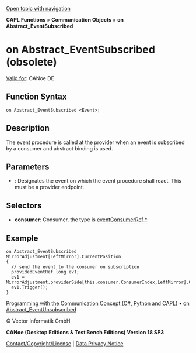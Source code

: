 [Open topic with navigation](../../../../../CANoeDEFamily.htm#Topics/CAPLFunctions/CommunicationObjects/EventProcedures/CAPLfunctionOnAbstractEventSubscribed.md)

**CAPL Functions** » **Communication Objects** » **on Abstract_EventSubscribed**

# on Abstract_EventSubscribed (obsolete)

[Valid for](../../../Shared/FeatureAvailability.md): CANoe DE

## Function Syntax

```
on Abstract_EventSubscribed <Event>;
```

## Description

The event procedure is called at the provider when an event is subscribed by a consumer and abstract binding is used.

## Parameters

- **<event>**: Designates the event on which the event procedure shall react. This must be a provider endpoint.

## Selectors

- **consumer**: Consumer, the type is [eventConsumerRef *](../Objects/CAPLfunctionEventConsumerRef.md)

## Example

```plaintext
on Abstract_EventSubscribed MirrorAdjustment[LeftMirror].CurrentPosition
{
  // send the event to the consumer on subscription
  providedEventRef long ev1;
  ev1 = MirrorAdjustment.providerSide[this.consumer.ConsumerIndex,LeftMirror].CurrentPosition;
  ev1.Trigger();
}
```

[Programming with the Communication Concept (C#, Python and CAPL)](../../../CANoeCANalyzer/CommunicationConcept/Programming/CCP.md) • [on Abstract_EventUnsubscribed](CAPLfunctionOnAbstractEventUnsubscribed.md)

© Vector Informatik GmbH

**CANoe (Desktop Editions & Test Bench Editions) Version 18 SP3**

[Contact/Copyright/License](../../../Shared/ContactCopyrightLicense.md) | [Data Privacy Notice](https://www.vector.com/int/en/company/get-info/privacy-policy/)